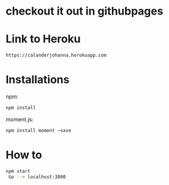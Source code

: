 # checkout it out in githubpages
# Link to Heroku

```bash
https://calanderjohanna.herokuapp.com
```

# Installations

npm: 
```bash
npm install
```

moment.js: 
```bash
npm install moment –save
```

# How to

```bash
npm start 
 Go --> localhost:3000
```
